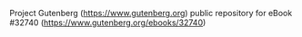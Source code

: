 Project Gutenberg (https://www.gutenberg.org) public repository for eBook #32740 (https://www.gutenberg.org/ebooks/32740)
